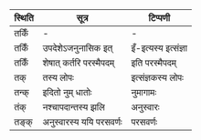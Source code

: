 | स्थिति | सूत्र | टिप्पणी |
| ----- | ------- | ------ |
| तकिँ | - | - |
| तकिँ | उपदेशेऽजनुनासिक इत् | इँ-इत्यस्य इत्संज्ञा |
| तकिँ | शेषात् कर्तरि परस्मैपदम् | इति परस्मैपदम् |
| तक् | तस्य लोपः | इत्संज्ञकस्य लोपः |
| तन्क् | इदितो नुम् धातोः | नुमागामः |
| तंक् | नश्चापदान्तस्य झलि | अनुस्वारः |
| तङ्क् | अनुस्वारस्य ययि परसवर्णः | परसवर्णः |
